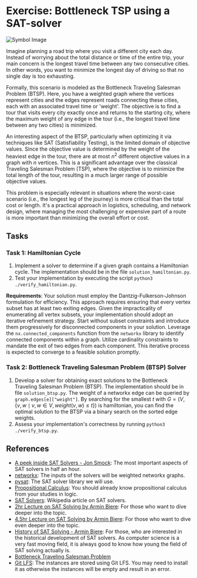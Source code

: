 # Exercise: Bottleneck TSP using a SAT-solver

![Symbol Image](./.figures/dalle-btsp.png)

Imagine planning a road trip where you visit a different city each day. Instead
of worrying about the total distance or time of the entire trip, your main
concern is the longest travel time between any two consecutive cities. In other
words, you want to minimize the longest day of driving so that no single day is
too exhausting.

Formally, this scenario is modeled as the Bottleneck Traveling Salesman Problem
(BTSP). Here, you have a weighted graph where the vertices represent cities and
the edges represent roads connecting these cities, each with an associated
travel time or 'weight'. The objective is to find a tour that visits every city
exactly once and returns to the starting city, where the maximum weight of any
edge in the tour (i.e., the longest travel time between any two cities) is
minimized.

An interesting aspect of the BTSP, particularly when optimizing it via
techniques like SAT (Satisfiability Testing), is the limited domain of objective
values. Since the objective value is determined by the weight of the heaviest
edge in the tour, there are at most $n^2$ different objective values in a graph
with $n$ vertices. This is a significant advantage over the classical Traveling
Salesman Problem (TSP), where the objective is to minimize the total length of
the tour, resulting in a much larger range of possible objective values.

This problem is especially relevant in situations where the worst-case scenario
(i.e., the longest leg of the journey) is more critical than the total cost or
length. It's a practical approach in logistics, scheduling, and network design,
where managing the most challenging or expensive part of a route is more
important than minimizing the overall effort or cost.

## Tasks

### Task 1: Hamiltonian Cycle

1. Implement a solver to determine if a given graph contains a Hamiltonian
   cycle. The implementation should be in the file `solution_hamiltonian.py`.
2. Test your implementation by executing the script
   `python3 ./verify_hamiltonian.py`.

**Requirements**: Your solution must employ the Dantzig-Fulkerson-Johnson
formulation for efficiency. This approach requires ensuring that every vertex
subset has at least two exiting edges. Given the impracticality of enumerating
all vertex subsets, your implementation should adopt an iterative refinement
strategy. Start without subset constraints and introduce them progressively for
disconnected components in your solution. Leverage the `nx.connected_components`
function from the `networkx` library to identify connected components within a
graph. Utilize cardinality constraints to mandate the exit of two edges from
each component. This iterative process is expected to converge to a feasible
solution promptly.

### Task 2: Bottleneck Traveling Salesman Problem (BTSP) Solver

1. Develop a solver for obtaining exact solutions to the Bottleneck Traveling
   Salesman Problem (BTSP). The implementation should be in file
   `solution_btsp.py`. The weight of a networkx edge can be queried by
   `graph.edges[e]["weight"]`. By searching for the smallest $t$ with
   $G=(V, \{v,w \mid v,w\in V, weight(v,w)\leq t\})$ is hamiltonian, you can
   find the optimal solution to the BTSP via a binary search on the sorted edge
   weights.
2. Assess your implementation's correctness by running
   `python3 ./verify_btsp.py`.

## References

- [A peek inside SAT Solvers - Jon Smock](https://www.youtube.com/watch?v=d76e4hV1iJY):
  The most important aspects of SAT solvers in half an hour.
- [networkx](https://networkx.org/documentation/stable/reference/algorithms/index.html):
  The inputs of the solvers will be weighted networkx graphs.
- [pysat](https://pysathq.github.io/): The SAT solver library we will use.
- [Propositional Calculus](https://en.wikipedia.org/wiki/Propositional_calculus):
  You should already know propositional calculus from your studies in logic.
- [SAT Solvers](https://en.wikipedia.org/wiki/SAT_solver): Wikipedia article on
  SAT solvers.
- [2hr Lecture on SAT Solving by Armin Biere](https://www.youtube.com/watch?v=Emhg0uZnbNg):
  For those who want to dive deeper into the topic.
- [4.5hr Lecture on SAT Solving by Armin Biere](https://www.youtube.com/watch?v=II2RhzwYszQ&list=PLgKuh-lKre12GSaYimhmuTsD-l41VsGQI&index=10):
  For those who want to dive even deeper into the topic.
- [History of SAT Solving - Armin Biere](https://www.youtube.com/live/DU44Y9Pt504?si=D4686hn6mi1E1Ml8):
  For those, who are interested in the historical development of SAT solvers. As
  computer science is a very fast moving field, it is always good to know how
  young the field of SAT solving actually is.
- [Bottleneck Traveling Salesman Problem](https://en.wikipedia.org/wiki/Bottleneck_traveling_salesman_problem)
- [Git LFS](https://git-lfs.com/): The instances are stored using Git LFS. You
  may need to install it as otherwise the instances will be empty and result in
  an error.
